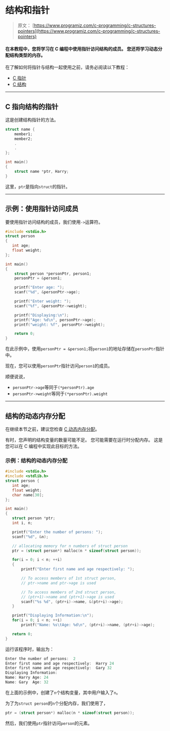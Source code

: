 # 结构和指针

> 原文： [https://www.programiz.com/c-programming/c-structures-pointers](https://www.programiz.com/c-programming/c-structures-pointers)

#### 在本教程中，您将学习在 C 编程中使用指针访问结构的成员。 您还将学习动态分配结构类型的内存。

在了解如何将指针与结构一起使用之前，请务必阅读以下教程：

*   [C 指针](/c-programming/c-pointers "C Pointers")
*   [C 结构](/c-programming/c-structures "C structs")

* * *

## C 指向结构的指针

这是创建结构指针的方法。

```c
struct name {
    member1;
    member2;
    .
    .
};

int main()
{
    struct name *ptr, Harry;
}
```

这里，`ptr`是指向`struct`的指针。

* * *

## 示例：使用指针访问成员

要使用指针访问结构的成员，我们使用`->`运算符。

```c
#include <stdio.h>
struct person
{
   int age;
   float weight;
};

int main()
{
    struct person *personPtr, person1;
    personPtr = &person1;   

    printf("Enter age: ");
    scanf("%d", &personPtr->age);

    printf("Enter weight: ");
    scanf("%f", &personPtr->weight);

    printf("Displaying:\n");
    printf("Age: %d\n", personPtr->age);
    printf("weight: %f", personPtr->weight);

    return 0;
}
```

在此示例中，使用`personPtr = &person1;`将`person1`的地址存储在`personPtr`指针中。

现在，您可以使用`personPtr`指针访问`person1`的成员。

顺便说说，

*   `personPtr->age`等同于`(*personPtr).age`
*   `personPtr->weight`等同于`(*personPtr).weight`

* * *

## 结构的动态内存分配

在继续本节之前，建议您检查 [C 动态内存分配](https://www.programiz.com/c-programming/c-dynamic-memory-allocation)。

有时，您声明的结构变量的数量可能不足。 您可能需要在运行时分配内存。 这是您可以在 C 编程中实现此目标的方法。

### 示例：结构的动态内存分配

```c
#include <stdio.h>
#include <stdlib.h>
struct person {
   int age;
   float weight;
   char name[30];
};

int main()
{
   struct person *ptr;
   int i, n;

   printf("Enter the number of persons: ");
   scanf("%d", &n);

   // allocating memory for n numbers of struct person
   ptr = (struct person*) malloc(n * sizeof(struct person));

   for(i = 0; i < n; ++i)
   {
       printf("Enter first name and age respectively: ");

       // To access members of 1st struct person,
       // ptr->name and ptr->age is used

       // To access members of 2nd struct person,
       // (ptr+1)->name and (ptr+1)->age is used
       scanf("%s %d", (ptr+i)->name, &(ptr+i)->age);
   }

   printf("Displaying Information:\n");
   for(i = 0; i < n; ++i)
       printf("Name: %s\tAge: %d\n", (ptr+i)->name, (ptr+i)->age);

   return 0;
} 
```

运行该程序时，输出为：

```c
Enter the number of persons:  2
Enter first name and age respectively:  Harry 24
Enter first name and age respectively:  Gary 32
Displaying Information:
Name: Harry	Age: 24
Name: Gary	Age: 32
```

在上面的示例中，创建了`n`个结构变量，其中用户输入了`n`。

为了为`struct person`的`n`个分配内存，我们使用了，

```c
ptr = (struct person*) malloc(n * sizeof(struct person));
```

然后，我们使用`ptr`指针访问`person`的元素。